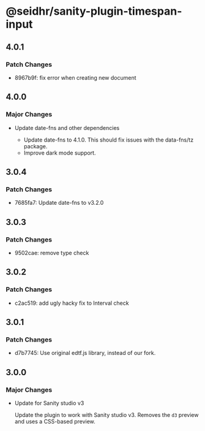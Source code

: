 # @seidhr/sanity-plugin-timespan-input

## 4.0.1

### Patch Changes

- 8967b9f: fix error when creating new document

## 4.0.0

### Major Changes

- Update date-fns and other dependencies

  - Update date-fns to 4.1.0. This should fix issues with the data-fns/tz package.
  - Improve dark mode support.

## 3.0.4

### Patch Changes

- 7685fa7: Update date-fns to v3.2.0

## 3.0.3

### Patch Changes

- 9502cae: remove type check

## 3.0.2

### Patch Changes

- c2ac519: add ugly hacky fix to Interval check

## 3.0.1

### Patch Changes

- d7b7745: Use original edtf.js library, instead of our fork.

## 3.0.0

### Major Changes

- Update for Sanity studio v3

  Update the plugin to work with Sanity studio v3. Removes the `d3` preview and uses a CSS-based preview.
